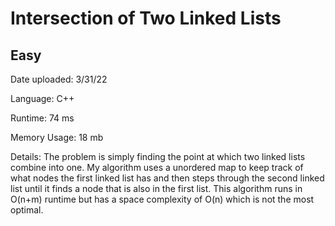 
# Intersection of Two Linked Lists

## Easy

Date uploaded: 3/31/22

Language: C++

Runtime: 74 ms

Memory Usage: 18 mb

Details: The problem is simply finding the point at which two linked lists combine into one. My algorithm uses a unordered map to keep track of what nodes the first linked list has and then steps through the second linked list until it finds a node that is also in the first list. This algorithm runs in O(n+m) runtime but has a space complexity of O(n) which is not the most optimal.
